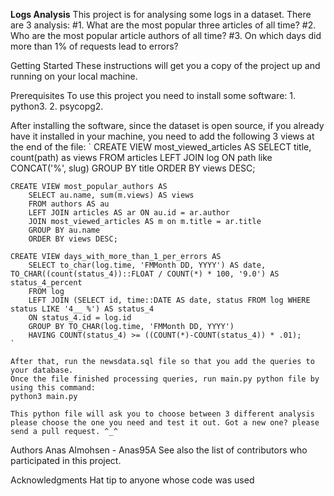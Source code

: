 **Logs Analysis**
This project is for analysing some logs in a dataset. There are 3 analysis:
#1. What are the most popular three articles of all time?
#2. Who are the most popular article authors of all time?
#3. On which days did more than 1% of requests lead to errors?

Getting Started
These instructions will get you a copy of the project up and running on your local machine.

Prerequisites
To use this project you need to install some software:
    1. python3.
    2. psycopg2.

After installing the software, since the dataset is open source, if you already have it installed in your machine, you need to add the following 3 views at the end of the file:
    `
    CREATE VIEW most_viewed_articles AS
        SELECT title, count(path) as views 
        FROM articles 
        LEFT JOIN log ON path like CONCAT('%', slug) 
        GROUP BY title 
        ORDER BY views DESC;

    CREATE VIEW most_popular_authors AS
        SELECT au.name, sum(m.views) AS views 
        FROM authors AS au 
        LEFT JOIN articles AS ar ON au.id = ar.author 
        JOIN most_viewed_articles AS m on m.title = ar.title 
        GROUP BY au.name 
        ORDER BY views DESC;

    CREATE VIEW days_with_more_than_1_per_errors AS
        SELECT to_char(log.time, 'FMMonth DD, YYYY') AS date, TO_CHAR((count(status_4))::FLOAT / COUNT(*) * 100, '9.0') AS status_4_percent 
        FROM log 
        LEFT JOIN (SELECT id, time::DATE AS date, status FROM log WHERE status LIKE '4__ %') AS status_4
        ON status_4.id = log.id
        GROUP BY TO_CHAR(log.time, 'FMMonth DD, YYYY')
        HAVING COUNT(status_4) >= ((COUNT(*)-COUNT(status_4)) * .01);
    `

    After that, run the newsdata.sql file so that you add the queries to your database.
    Once the file finished processing queries, run main.py python file by using this command:
    python3 main.py

    This python file will ask you to choose between 3 different analysis please choose the one you need and test it out. Got a new one? please send a pull request. ^_^

Authors
Anas Almohsen - Anas95A
See also the list of contributors who participated in this project.

Acknowledgments
Hat tip to anyone whose code was used
